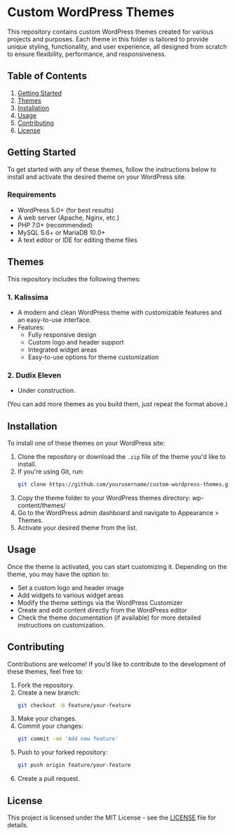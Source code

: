 # Custom WordPress Themes

This repository contains custom WordPress themes created for various projects and purposes. Each theme in this folder is tailored to provide unique styling, functionality, and user experience, all designed from scratch to ensure flexibility, performance, and responsiveness.

## Table of Contents

1. [Getting Started](#getting-started)
2. [Themes](#themes)
3. [Installation](#installation)
4. [Usage](#usage)
5. [Contributing](#contributing)
6. [License](#license)

## Getting Started

To get started with any of these themes, follow the instructions below to install and activate the desired theme on your WordPress site.

### Requirements

- WordPress 5.0+ (for best results)
- A web server (Apache, Nginx, etc.)
- PHP 7.0+ (recommended)
- MySQL 5.6+ or MariaDB 10.0+
- A text editor or IDE for editing theme files

## Themes

This repository includes the following themes:

### 1. **Kalissima**
   - A modern and clean WordPress theme with customizable features and an easy-to-use interface.
   - Features:
     - Fully responsive design
     - Custom logo and header support
     - Integrated widget areas
     - Easy-to-use options for theme customization

### 2. **Dudix Eleven**
   - Under construction.

(You can add more themes as you build them, just repeat the format above.)

## Installation

To install one of these themes on your WordPress site:

1. Clone the repository or download the `.zip` file of the theme you'd like to install.
2. If you're using Git, run:
   ```bash
   git clone https://github.com/yourusername/custom-wordpress-themes.git
3. Copy the theme folder to your WordPress themes directory: wp-content/themes/
4. Go to the WordPress admin dashboard and navigate to Appearance > Themes.
5. Activate your desired theme from the list.

## Usage

Once the theme is activated, you can start customizing it. Depending on the theme, you may have the option to:

- Set a custom logo and header image
- Add widgets to various widget areas
- Modify the theme settings via the WordPress Customizer
- Create and edit content directly from the WordPress editor
- Check the theme documentation (if available) for more detailed instructions on customization.

## Contributing
Contributions are welcome! If you’d like to contribute to the development of these themes, feel free to:

1. Fork the repository.
2. Create a new branch:
    ```bash
    git checkout -b feature/your-feature
    ```
3. Make your changes.
4. Commit your changes:
    ```bash
    git commit -am 'Add new feature'
    ```
5. Push to your forked repository:
    ```bash
    git push origin feature/your-feature
    ```
6. Create a pull request.

## License
This project is licensed under the MIT License - see the [LICENSE](LICENSE) file for details.
